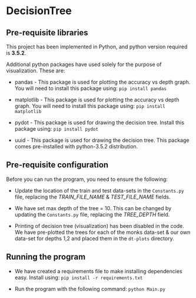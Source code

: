 # DecisionTree

## Pre-requisite libraries

This project has been implemented in Python, and python version required is __3.5.2__.

Additional python packages have used solely for the purpose of visualization. These are:

- pandas - This package is used for plotting the accuracy vs depth graph. You will need to install this package using:
`pip install pandas`

- matplotlib - This package is used for plotting the accuracy vs depth graph. You will need to install this package using:
`pip install matplotlib`

- pydot - This package is used for drawing the decision tree. Install this package using:
`pip install pydot`

- uuid - This package is used for drawing the decision tree. This package comes pre-installed with python-3.5.2 distribution.

## Pre-requisite configuration

Before you can run the program, you need to ensure the following:

- Update the location of the train and test data-sets in the `Constants.py` file, replacing the _TRAIN_FILE_NAME_ & _TEST_FILE_NAME_ fields.

- We have set max depth of the tree = 10. This can be changed by updating the `Constants.py` file, replacing the _TREE_DEPTH_ field.

- Printing of decision tree (visualization) has been disabled in the code. We have pre-plotted the trees for each of the monks data-set & our own data-set for depths 1,2 and placed them in the `dt-plots` directory. 

## Running the program

- We have created a requirements file to make installing dependencies easy. Install using:
`pip install -r requirements.txt`

- Run the program with the following command:
`python Main.py`
